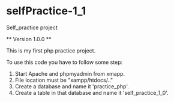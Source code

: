 # selfPractice-1_1
Self_practice project

** Version 1.0.0 **

This is my first php practice project.

To use this code you have to follow some step:
1. Start Apache and phpmyadmin from xmapp.
2. File location must be "xampp/htdocs/.."
3. Create a database and name it 'practice_php'.
4. Create a table in that database and name it 'self_practice_1_0'.

